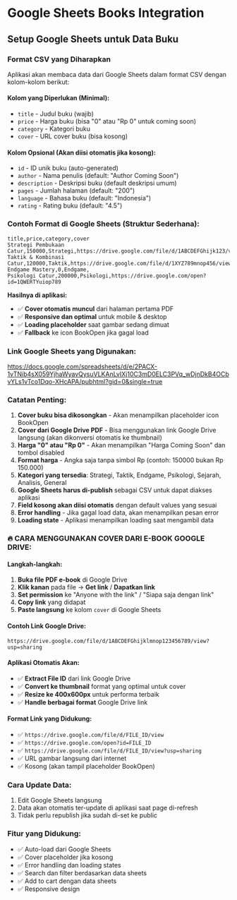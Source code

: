 # Google Sheets Books Integration

## Setup Google Sheets untuk Data Buku

### Format CSV yang Diharapkan

Aplikasi akan membaca data dari Google Sheets dalam format CSV dengan kolom-kolom berikut:

#### Kolom yang Diperlukan (Minimal):

- `title` - Judul buku (wajib)
- `price` - Harga buku (bisa "0" atau "Rp 0" untuk coming soon)
- `category` - Kategori buku
- `cover` - URL cover buku (bisa kosong)

#### Kolom Opsional (Akan diisi otomatis jika kosong):

- `id` - ID unik buku (auto-generated)
- `author` - Nama penulis (default: "Author Coming Soon")
- `description` - Deskripsi buku (default deskripsi umum)
- `pages` - Jumlah halaman (default: "200")
- `language` - Bahasa buku (default: "Indonesia")
- `rating` - Rating buku (default: "4.5")

### Contoh Format di Google Sheets (Struktur Sederhana):

```
title,price,category,cover
Strategi Pembukaan Catur,150000,Strategi,https://drive.google.com/file/d/1ABCDEFGhijk123/view
Taktik & Kombinasi Catur,120000,Taktik,https://drive.google.com/file/d/1XYZ789mnop456/view
Endgame Mastery,0,Endgame,
Psikologi Catur,200000,Psikologi,https://drive.google.com/open?id=1QWERTYuiop789
```

**Hasilnya di aplikasi:**

- ✅ **Cover otomatis muncul** dari halaman pertama PDF
- ✅ **Responsive dan optimal** untuk mobile & desktop
- ✅ **Loading placeholder** saat gambar sedang dimuat
- ✅ **Fallback** ke icon BookOpen jika gagal load

### Link Google Sheets yang Digunakan:

https://docs.google.com/spreadsheets/d/e/2PACX-1vTNib4sX059YjhaWyavQysuVLKAnLvIXj10C3mD0ELC3PVq_wDjnDkB4OCbvYLs1vTco1Dqo-XHcAPA/pubhtml?gid=0&single=true

### Catatan Penting:

1. **Cover buku bisa dikosongkan** - Akan menampilkan placeholder icon BookOpen
2. **Cover dari Google Drive PDF** - Bisa menggunakan link Google Drive langsung (akan dikonversi otomatis ke thumbnail)
3. **Harga "0" atau "Rp 0"** - Akan menampilkan "Harga Coming Soon" dan tombol disabled
4. **Format harga** - Angka saja tanpa simbol Rp (contoh: 150000 bukan Rp 150.000)
5. **Kategori yang tersedia**: Strategi, Taktik, Endgame, Psikologi, Sejarah, Analisis, General
6. **Google Sheets harus di-publish** sebagai CSV untuk dapat diakses aplikasi
7. **Field kosong akan diisi otomatis** dengan default values yang sesuai
8. **Error handling** - Jika gagal load data, akan menampilkan pesan error
9. **Loading state** - Aplikasi menampilkan loading saat mengambil data

### 🔥 **CARA MENGGUNAKAN COVER DARI E-BOOK GOOGLE DRIVE:**

#### **Langkah-langkah:**

1. **Buka file PDF e-book** di Google Drive
2. **Klik kanan** pada file → **Get link** / **Dapatkan link**
3. **Set permission** ke "Anyone with the link" / "Siapa saja dengan link"
4. **Copy link** yang didapat
5. **Paste langsung** ke kolom `cover` di Google Sheets

#### **Contoh Link Google Drive:**

```
https://drive.google.com/file/d/1ABCDEFGhijklmnop123456789/view?usp=sharing
```

#### **Aplikasi Otomatis Akan:**

- ✅ **Extract File ID** dari link Google Drive
- ✅ **Convert ke thumbnail** format yang optimal untuk cover
- ✅ **Resize ke 400x600px** untuk performa terbaik
- ✅ **Handle berbagai format** Google Drive link

#### **Format Link yang Didukung:**

- ✅ `https://drive.google.com/file/d/FILE_ID/view`
- ✅ `https://drive.google.com/open?id=FILE_ID`
- ✅ `https://drive.google.com/file/d/FILE_ID/view?usp=sharing`
- ✅ URL gambar langsung dari internet
- ✅ Kosong (akan tampil placeholder BookOpen)

### Cara Update Data:

1. Edit Google Sheets langsung
2. Data akan otomatis ter-update di aplikasi saat page di-refresh
3. Tidak perlu republish jika sudah di-set ke public

### Fitur yang Didukung:

- ✅ Auto-load dari Google Sheets
- ✅ Cover placeholder jika kosong
- ✅ Error handling dan loading states
- ✅ Search dan filter berdasarkan data sheets
- ✅ Add to cart dengan data sheets
- ✅ Responsive design
